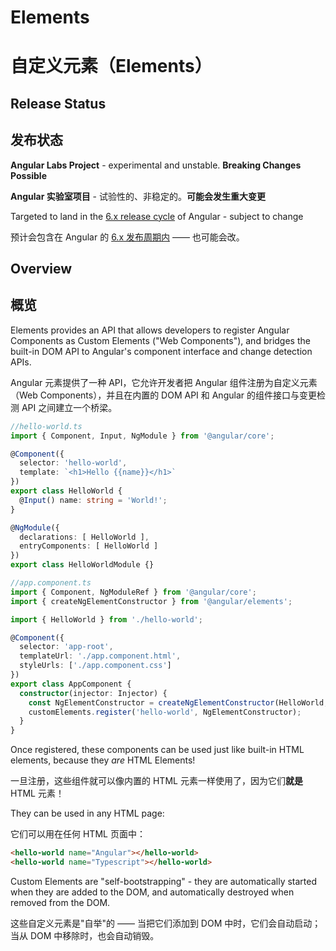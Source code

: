 # Elements

# 自定义元素（Elements）

## Release Status

## 发布状态

**Angular Labs Project** - experimental and unstable. **Breaking Changes Possible** 

**Angular 实验室项目** - 试验性的、非稳定的。**可能会发生重大变更** 

Targeted to land in the [6.x release cycle](https://github.com/angular/angular/blob/master/docs/RELEASE_SCHEDULE.md) of Angular - subject to change

预计会包含在 Angular 的 [6.x 发布周期内](https://github.com/angular/angular/blob/master/docs/RELEASE_SCHEDULE.md) —— 也可能会改。

## Overview

## 概览

Elements provides an API that allows developers to register Angular Components as Custom Elements 
("Web Components"), and bridges the built-in DOM API to Angular's component interface and change 
detection APIs.

Angular 元素提供了一种 API，它允许开发者把 Angular 组件注册为自定义元素（Web Components），并且在内置的 DOM API 和 Angular 的组件接口与变更检测 API 之间建立一个桥梁。

```ts
//hello-world.ts
import { Component, Input, NgModule } from '@angular/core';

@Component({
  selector: 'hello-world',
  template: `<h1>Hello {{name}}</h1>`
})
export class HelloWorld {
  @Input() name: string = 'World!';
}

@NgModule({
  declarations: [ HelloWorld ],
  entryComponents: [ HelloWorld ]
})
export class HelloWorldModule {}
```

```ts
//app.component.ts
import { Component, NgModuleRef } from '@angular/core';
import { createNgElementConstructor } from '@angular/elements';

import { HelloWorld } from './hello-world';

@Component({
  selector: 'app-root',
  templateUrl: './app.component.html',
  styleUrls: ['./app.component.css']
})
export class AppComponent {
  constructor(injector: Injector) {
    const NgElementConstructor = createNgElementConstructor(HelloWorld, {injector});
    customElements.register('hello-world', NgElementConstructor);
  }
}
```

Once registered, these components can be used just like built-in HTML elements, because they *are* 
HTML Elements!

一旦注册，这些组件就可以像内置的 HTML 元素一样使用了，因为它们**就是** HTML 元素！

They can be used in any HTML page:

它们可以用在任何 HTML 页面中：

```html
<hello-world name="Angular"></hello-world>
<hello-world name="Typescript"></hello-world>
```

Custom Elements are "self-bootstrapping" - they are automatically started when they are added to the 
DOM, and automatically destroyed when removed from the DOM.

这些自定义元素是"自举"的 —— 当把它们添加到 DOM 中时，它们会自动启动；当从 DOM 中移除时，也会自动销毁。